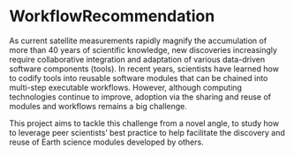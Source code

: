 WorkflowRecommendation
======================

As current satellite measurements rapidly magnify the accumulation of more than 40 years of scientific knowledge, new discoveries increasingly require collaborative integration and adaptation of various data-driven software components (tools). In recent years, scientists have learned how to codify tools into reusable software modules that can be chained into multi-step executable workflows. However, although computing technologies continue to improve, adoption via the sharing and reuse of modules and workflows remains a big challenge.

This project aims to tackle this challenge from a novel angle, to study how to leverage peer scientists’ best practice to help facilitate the discovery and reuse of Earth science modules developed by others.
